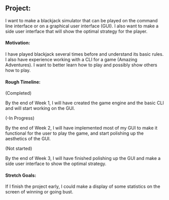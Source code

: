 ## **Project:**
I want to make a blackjack simulator that can be played on the command line interface or on a graphical user interface (GUI). I also want to make a side user interface that will show the optimal strategy for the player.

#### **Motivation:**
I have played blackjack several times before and understand its basic rules. I also have experience working with a CLI for a game (Amazing Adventures).
I want to better learn how to play and possibly show others how to play.

#### **Rough Timeline:**
(Completed)

By the end of Week 1, I will have created the game engine and the basic CLI and will start working on the GUI.

(-In Progress)

By the end of Week 2, I will have implemented most of my GUI to make it functional for the user to play the game, and start polishing up the aesthetics of the GUI.

(Not started)

By the end of Week 3, I will have finished polishing up the GUI and make a side user interface to show the optimal strategy.

#### **Stretch Goals:**
If I finish the project early, I could make a display of some statistics on the screen of winning or going bust.